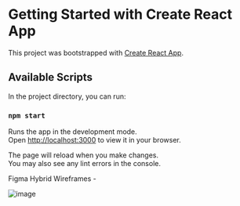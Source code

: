 # Getting Started with Create React App

This project was bootstrapped with [Create React App](https://github.com/facebook/create-react-app).

## Available Scripts

In the project directory, you can run:

### `npm start`

Runs the app in the development mode.\
Open [http://localhost:3000](http://localhost:3000) to view it in your browser.

The page will reload when you make changes.\
You may also see any lint errors in the console.

Figma Hybrid Wireframes - 

![image](https://user-images.githubusercontent.com/27654267/161440163-0ce81ee4-395a-4790-b2fc-66386f84082c.png)
